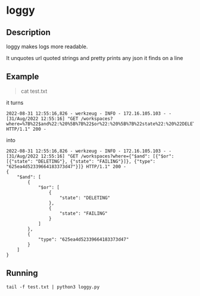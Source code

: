 # loggy

## Description

loggy makes logs more readable.

It unquotes url quoted strings and pretty prints any json it finds on a line

## Example

> cat test.txt

it turns

    2022-08-31 12:55:16,826 - werkzeug - INFO - 172.16.105.103 - - [31/Aug/2022 12:55:16] "GET /workspaces?where=%7B%22$and%22:%20%5B%7B%22$or%22:%20%5B%7B%22state%22:%20%22DELETING%22%7D,%20%7B%22state%22:%20%22FAILING%22%7D%5D%7D,%20%7B%22type%22:%20%22625ea4d52339664183373d47%22%7D%5D%7D HTTP/1.1" 200 -

into

    2022-08-31 12:55:16,826 - werkzeug - INFO - 172.16.105.103 - - [31/Aug/2022 12:55:16] "GET /workspaces?where={"$and": [{"$or": [{"state": "DELETING"}, {"state": "FAILING"}]}, {"type": "625ea4d52339664183373d47"}]} HTTP/1.1" 200 -
    {
        "$and": [
            {
                "$or": [
                    {
                        "state": "DELETING"
                    },
                    {
                        "state": "FAILING"
                    }
                ]
            },
            {
                "type": "625ea4d52339664183373d47"
            }
        ]
    }

## Running

    tail -f test.txt | python3 loggy.py
